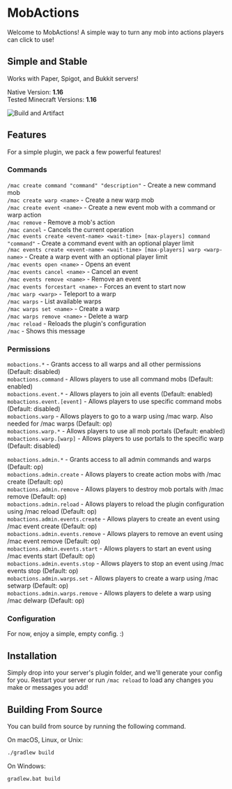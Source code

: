 # MobActions

Welcome to MobActions! A simple way to turn any mob into actions players can click to use!

## Simple and Stable
Works with Paper, Spigot, and Bukkit servers!

Native Version: **1.16**  
Tested Minecraft Versions: **1.16**

![Build and Artifact](https://github.com/CrimsonWarpedcraft/MobActions/workflows/Build%20and%20Artifact/badge.svg?event=push)

## Features
For a simple plugin, we pack a few powerful features!

### Commands
`/mac create command "command" "description"` - Create a new command mob  
`/mac create warp <name>` - Create a new warp mob  
`/mac create event <name>` - Create a new event mob with a command or warp action  
`/mac remove` - Remove a mob's action  
`/mac cancel` - Cancels the current operation  
`/mac events create <event-name> <wait-time> [max-players] command "command"` - Create a command event with an optional player limit  
`/mac events create <event-name> <wait-time> [max-players] warp <warp-name>` - Create a warp event with an optional player limit  
`/mac events open <name>` - Opens an event  
`/mac events cancel <name>` - Cancel an event  
`/mac events remove <name>` - Remove an event  
`/mac events forcestart <name>` - Forces an event to start now  
`/mac warp <warp>` - Teleport to a warp  
`/mac warps` - List available warps  
`/mac warps set <name>` - Create a warp  
`/mac warps remove <name>` - Delete a warp  
`/mac reload` - Reloads the plugin's configuration  
`/mac` - Shows this message

### Permissions
`mobactions.*` - Grants access to all warps and all other permissions (Default: disabled)  
`mobactions.command` - Allows players to use all command mobs (Default: enabled)  
`mobactions.event.*` - Allows players to join all events (Default: enabled)  
`mobactions.event.[event]` - Allows players to use specific command mobs (Default: disabled)  
`mobactions.warp` - Allows players to go to a warp using /mac warp. Also needed for /mac warps (Default: op)  
`mobactions.warp.*` - Allows players to use all mob portals (Default: enabled)  
`mobactions.warp.[warp]` - Allows players to use portals to the specific warp (Default: disabled)

`mobactions.admin.*` - Grants access to all admin commands and warps (Default: op)  
`mobactions.admin.create` - Allows players to create action mobs with /mac create (Default: op)  
`mobactions.admin.remove` - Allows players to destroy mob portals with /mac remove (Default: op)  
`mobactions.admin.reload` - Allows players to reload the plugin configuration using /mac reload (Default: op)  
`mobactions.admin.events.create` - Allows players to create an event using /mac event create (Default: op)  
`mobactions.admin.events.remove` - Allows players to remove an event using /mac event remove (Default: op)  
`mobactions.admin.events.start` - Allows players to start an event using /mac events start (Default: op)  
`mobactions.admin.events.stop` - Allows players to stop an event using /mac events stop (Default: op)  
`mobactions.admin.warps.set` - Allows players to create a warp using /mac setwarp (Default: op)  
`mobactions.admin.warps.remove` - Allows players to delete a warp using /mac delwarp (Default: op)

### Configuration
For now, enjoy a simple, empty config. :)

## Installation
Simply drop into your server's plugin folder, and we'll generate your config for you. Restart your server or run 
`/mac reload` to load any changes you make or messages you add!

## Building From Source
You can build from source by running the following command.

On macOS, Linux, or Unix:
```bash
./gradlew build
```

On Windows:
```batch
gradlew.bat build
```
